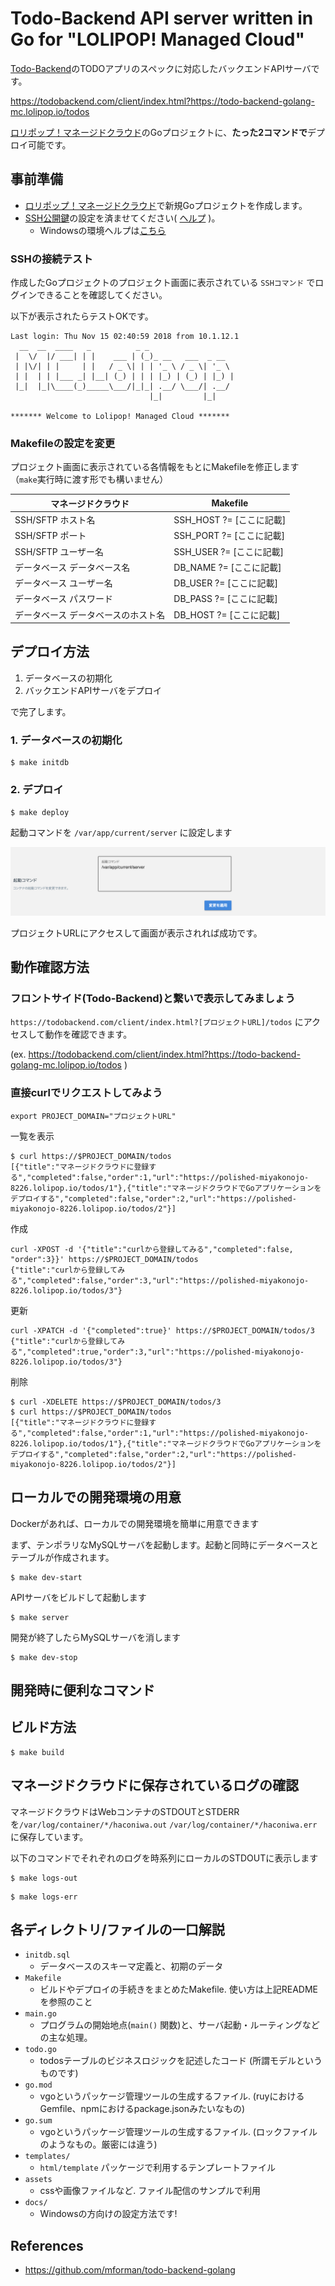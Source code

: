 # Todo-Backend API server written in Go for "LOLIPOP! Managed Cloud"

[Todo-Backend](https://todobackend.com/)のTODOアプリのスペックに対応したバックエンドAPIサーバです。

https://todobackend.com/client/index.html?https://todo-backend-golang-mc.lolipop.io/todos

[ロリポップ！マネージドクラウド](https://mc.lolipop.jp)のGoプロジェクトに、**たった2コマンドで**デプロイ可能です。

## 事前準備

- [ロリポップ！マネージドクラウド](https://mc.lolipop.jp)で新規Goプロジェクトを作成します。
- [SSH公開鍵](https://mc.lolipop.jp/console/sshkeys)の設定を済ませてください( [ヘルプ](https://mclolipop.zendesk.com/hc/ja/articles/360001057808-%E5%85%AC%E9%96%8B%E9%8D%B5%E3%81%AE%E4%BD%9C%E6%88%90-%E7%99%BB%E9%8C%B2%E6%96%B9%E6%B3%95) )。
    - Windowsの環境ヘルプは[こちら](docs/HOW_TO_SETUP_WINDOWS_ENVIRONMENT.md)

### SSHの接続テスト

作成したGoプロジェクトのプロジェクト画面に表示されている `SSHコマンド` でログインできることを確認してください。

以下が表示されたらテストOKです。

```
Last login: Thu Nov 15 02:40:59 2018 from 10.1.12.1
  __  __  ____   _          _ _
 |  \/  |/ ___| | |    ___ | (_)_ __   ___  _ __
 | |\/| | |     | |   / _ \| | | '_ \ / _ \| '_ \
 | |  | | |___ _| |__| (_) | | | |_) | (_) | |_) |
 |_|  |_|\____(_)_____\___/|_|_| .__/ \___/| .__/
                               |_|         |_|

******* Welcome to Lolipop! Managed Cloud *******
```

### Makefileの設定を変更

プロジェクト画面に表示されている各情報をもとにMakefileを修正します（`make`実行時に渡す形でも構いません）

| マネージドクラウド | Makefile |
| --- | --- |
| SSH/SFTP ホスト名 | SSH_HOST ?= [ここに記載] |
| SSH/SFTP ポート | SSH_PORT ?= [ここに記載] |
| SSH/SFTP ユーザー名 | SSH_USER ?= [ここに記載] |
| データベース データベース名 | DB_NAME ?= [ここに記載] |
| データベース ユーザー名 | DB_USER ?= [ここに記載] |
| データベース パスワード | DB_PASS ?= [ここに記載] |
| データベース データベースのホスト名 | DB_HOST ?= [ここに記載] |

## デプロイ方法

1. データベースの初期化
2. バックエンドAPIサーバをデプロイ

で完了します。

### 1. データベースの初期化

``` console
$ make initdb
```

### 2. デプロイ

``` console
$ make deploy
```

起動コマンドを `/var/app/current/server` に設定します

![img](mc.png)

プロジェクトURLにアクセスして画面が表示されれば成功です。

## 動作確認方法

### フロントサイド(Todo-Backend)と繋いで表示してみましょう
`https://todobackend.com/client/index.html?[プロジェクトURL]/todos` にアクセスして動作を確認できます。

(ex. https://todobackend.com/client/index.html?https://todo-backend-golang-mc.lolipop.io/todos )

### 直接curlでリクエストしてみよう

```
export PROJECT_DOMAIN="プロジェクトURL"
```

一覧を表示
```
$ curl https://$PROJECT_DOMAIN/todos
[{"title":"マネージドクラウドに登録する","completed":false,"order":1,"url":"https://polished-miyakonojo-8226.lolipop.io/todos/1"},{"title":"マネージドクラウドでGoアプリケーションをデプロイする","completed":false,"order":2,"url":"https://polished-miyakonojo-8226.lolipop.io/todos/2"}]
```

作成
```
curl -XPOST -d '{"title":"curlから登録してみる","completed":false, "order":3}}' https://$PROJECT_DOMAIN/todos
{"title":"curlから登録してみる","completed":false,"order":3,"url":"https://polished-miyakonojo-8226.lolipop.io/todos/3"}
```

更新
```
curl -XPATCH -d '{"completed":true}' https://$PROJECT_DOMAIN/todos/3
{"title":"curlから登録してみる","completed":true,"order":3,"url":"https://polished-miyakonojo-8226.lolipop.io/todos/3"}
```

削除
```
$ curl -XDELETE https://$PROJECT_DOMAIN/todos/3
$ curl https://$PROJECT_DOMAIN/todos
[{"title":"マネージドクラウドに登録する","completed":false,"order":1,"url":"https://polished-miyakonojo-8226.lolipop.io/todos/1"},{"title":"マネージドクラウドでGoアプリケーションをデプロイする","completed":false,"order":2,"url":"https://polished-miyakonojo-8226.lolipop.io/todos/2"}]
```

## ローカルでの開発環境の用意

Dockerがあれば、ローカルでの開発環境を簡単に用意できます

まず、テンポラリなMySQLサーバを起動します。起動と同時にデータベースとテーブルが作成されます。

``` console
$ make dev-start
```

APIサーバをビルドして起動します

``` console
$ make server
```

開発が終了したらMySQLサーバを消します

``` console
$ make dev-stop
```

## 開発時に便利なコマンド

## ビルド方法

``` console
$ make build
```

## マネージドクラウドに保存されているログの確認

マネージドクラウドはWebコンテナのSTDOUTとSTDERRを`/var/log/container/*/haconiwa.out` `/var/log/container/*/haconiwa.err` に保存しています。

以下のコマンドでそれぞれのログを時系列にローカルのSTDOUTに表示します

``` console
$ make logs-out
```

``` console
$ make logs-err
```

## 各ディレクトリ/ファイルの一口解説

- `initdb.sql`
  - データベースのスキーマ定義と、初期のデータ
- `Makefile`
  - ビルドやデプロイの手続きをまとめたMakefile. 使い方は上記READMEを参照のこと
- `main.go`
  - プログラムの開始地点(`main()` 関数)と、サーバ起動・ルーティングなどの主な処理。
- `todo.go`
  - todosテーブルのビジネスロジックを記述したコード (所謂モデルというものです)
- `go.mod`
  - vgoというパッケージ管理ツールの生成するファイル. (ruyにおけるGemfile、npmにおけるpackage.jsonみたいなもの)
- `go.sum`
  - vgoというパッケージ管理ツールの生成するファイル. (ロックファイルのようなもの。厳密には違う)
- `templates/`
  - `html/template` パッケージで利用するテンプレートファイル
- `assets`
  - cssや画像ファイルなど. ファイル配信のサンプルで利用
- `docs/`
  - Windowsの方向けの設定方法です!


## References

- https://github.com/mforman/todo-backend-golang

